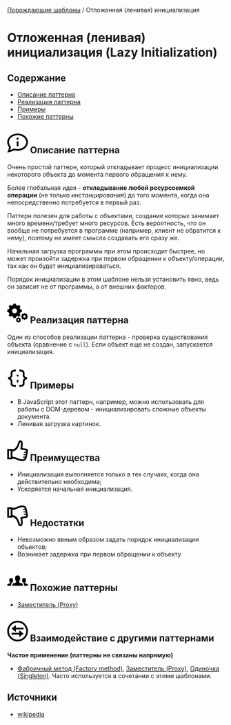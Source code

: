 [Порождающие шаблоны](../#readme) / Отложенная (ленивая) инициализация

# Отложенная (ленивая) инициализация (Lazy Initialization)


## Содержание

* [Описание паттерна](#-описание-паттерна)
* [Реализация паттерна](#-реализация-паттерна)
* [Примеры](#-примеры)
* [Похожие паттерны](#-похожие-паттерны)



## ![](../../ui/info.svg) Описание паттерна

Очень простой паттерн, который откладывает процесс инициализации некоторого объекта до момента первого обращения к нему.

Более глобальная идея - **откладывание любой ресурсоемкой операции** (не только *инстанцирования*) до того момента, когда она непосредственно потребуется в первый раз.

Паттерн полезен для работы с объектами, создание которых занимает много времени/требует много ресурсов. Есть вероятность, что он вообще не потребуется в программе (например, клиент не обратится к нему), поэтому не имеет смысла создавать его сразу же.

Начальная загрузка программы при этом происходит быстрее, но может произойти задержка при первом обращении к объекту/операции, так как он будет инициализироваться.

Порядок инициализации в этом шаблоне нельзя установить явно, ведь он зависит не от программы, а от внешних факторов.



## ![](../../ui/gear.svg) Реализация паттерна

Один из способов реализации паттерна - проверка существования объекта (сравнение с `null`). Если объект еще не создан, запускается инициализация.



## ![](../../ui/code.svg) Примеры

* В JavaScript этот паттерн, например, можно использовать для работы с DOM-деревом - инициализировать сложные объекты документа.
* Ленивая загрузка картинок.



## ![](../../ui/good.svg) Преимущества

* Инициализация выполняется только в тех случаях, когда она действительно необходима;
* Ускоряется начальная инициализация.



## ![](../../ui/bad.svg) Недостатки

* Невозможно явным образом задать порядок инициализации объектов;
* Возникает задержка при первом обращении к объекту



## ![](../../ui/twins.svg) Похожие паттерны

* [Заместитель (Proxy)](../structural/proxy#readme)



## ![](../../ui/interaction.svg) Взаимодействие с другими паттернами

**Частое применение (паттерны не связаны напрямую)**

* [Фабричный метод (Factory method)](../factoryMethod#readme), [Заместитель (Proxy)](../structural/proxy#readme), [Одиночка (Singleton)](../singleton#readme). Часто используется в сочетании с этими шаблонами.


## Источники

* [wikipedia](https://ru.wikipedia.org/wiki/%D0%9E%D1%82%D0%BB%D0%BE%D0%B6%D0%B5%D0%BD%D0%BD%D0%B0%D1%8F_%D0%B8%D0%BD%D0%B8%D1%86%D0%B8%D0%B0%D0%BB%D0%B8%D0%B7%D0%B0%D1%86%D0%B8%D1%8F)
